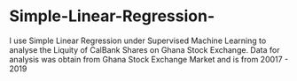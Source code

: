 # Simple-Linear-Regression-
I use Simple Linear Regression under Supervised Machine Learning to analyse the Liquity of CalBank Shares on Ghana Stock Exchange.
Data for analysis was obtain from Ghana Stock Exchange Market and is from 20017 - 2019
